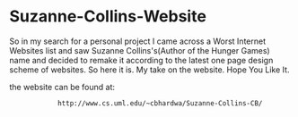 # Suzanne-Collins-Website
So in my search for a personal project I came across a Worst Internet Websites list and saw Suzanne Collins's(Author of the Hunger Games) name 
and decided to remake it according to the latest one page design scheme of websites. So here it is. My take on the website.
Hope You Like It.

the website can be found at:

                http://www.cs.uml.edu/~cbhardwa/Suzanne-Collins-CB/
